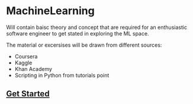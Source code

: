 # MachineLearning

Will contain baisc theory and concept that are required for an enthusiastic software engineer to get stated in exploring the ML space.

The material or excersises will be drawn from different sources:

* Coursera
* Kaggle
* Khan Academy
* Scripting in Python from tutorials point


## [Get Started](https://github.com/sheikirfanbasha/MachineLearning/blob/master/Theory/01_BasicsOfMachineLearning.md)

